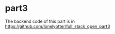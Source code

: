 # part3

The backend code of this part is in <https://github.com/lonelyotter/full_stack_open_part3>
